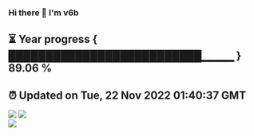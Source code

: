### Hi there 👋  I'm v6b  
⏳ Year progress { ██████████████████████████▁▁▁▁ } 89.06 %
---
⏰ Updated on Tue, 22 Nov 2022 01:40:37 GMT
---
![](https://github-readme-stats.vercel.app/api?username=v6b&bg_color=30,e96443,904e95&title_color=fff&text_color=fff&layout=compact)
![](https://github-readme-stats.vercel.app/api/top-langs/?username=v6b&layout=compact&bg_color=30,e96443,904e95&title_color=fff&text_color=fff)  
![](https://gcore.jsdelivr.net/gh/v6b/v6b@main/assets/github-contribution-grid-snake.svg)

